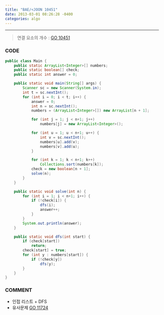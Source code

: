 ```yaml
---
title: "BAE/<JOON 10451"
date: 2013-03-01 08:26:28 -0400
categories: algo
---
```

---

> 연결 요소의 개수 : [GO 10451]

### CODE

```java
public class Main {
	public static ArrayList<Integer>[] numbers;
	public static boolean[] check;
	public static int answer = 0;

	public static void main(String[] args) {
		Scanner sc = new Scanner(System.in);
		int t = sc.nextInt();
		for (int i = 0; i < t; i++) {
			answer = 0;
			int n = sc.nextInt();
			numbers = (ArrayList<Integer>[]) new ArrayList[n + 1];

			for (int j = 1; j < n+1; j++)
				numbers[j] = new ArrayList<Integer>();

			for (int u = 1; u < n+1; u++) {
				int v = sc.nextInt();
				numbers[u].add(v);
				numbers[v].add(u);
			}

			for (int k = 1; k < n+1; k++)
				Collections.sort(numbers[k]);
			check = new boolean[n + 1];
			solve(n);
		}
	}

	public static void solve(int n) {
		for (int i = 1; i < n+1; i++) {
			if (!check[i]) {
				dfs(i);
				answer++;
			}
		}
		System.out.println(answer);
	}

	public static void dfs(int start) {
		if (check[start])
			return;
		check[start] = true;
		for (int y : numbers[start]) {
			if (!check[y])
				dfs(y);
		}
	}
}
```
### COMMENT
* 인접 리스트 + DFS
* 유사문제 [GO 11724]

[GO 11724]: https://www.acmicpc.net/problem/11724
[GO 10451]: https://www.acmicpc.net/problem/10451
